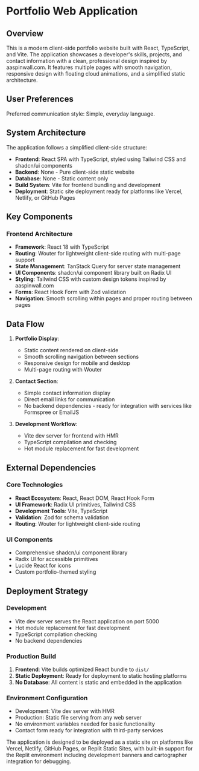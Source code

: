 # Portfolio Web Application

## Overview

This is a modern client-side portfolio website built with React, TypeScript, and Vite. The application showcases a developer's skills, projects, and contact information with a clean, professional design inspired by aaspinwall.com. It features multiple pages with smooth navigation, responsive design with floating cloud animations, and a simplified static architecture.

## User Preferences

Preferred communication style: Simple, everyday language.

## System Architecture

The application follows a simplified client-side structure:

- **Frontend**: React SPA with TypeScript, styled using Tailwind CSS and shadcn/ui components
- **Backend**: None - Pure client-side static website
- **Database**: None - Static content only
- **Build System**: Vite for frontend bundling and development
- **Deployment**: Static site deployment ready for platforms like Vercel, Netlify, or GitHub Pages

## Key Components

### Frontend Architecture
- **Framework**: React 18 with TypeScript
- **Routing**: Wouter for lightweight client-side routing with multi-page support
- **State Management**: TanStack Query for server state management
- **UI Components**: shadcn/ui component library built on Radix UI
- **Styling**: Tailwind CSS with custom design tokens inspired by aaspinwall.com
- **Forms**: React Hook Form with Zod validation
- **Navigation**: Smooth scrolling within pages and proper routing between pages

## Data Flow

1. **Portfolio Display**:
   - Static content rendered on client-side
   - Smooth scrolling navigation between sections
   - Responsive design for mobile and desktop
   - Multi-page routing with Wouter

2. **Contact Section**:
   - Simple contact information display
   - Direct email links for communication
   - No backend dependencies - ready for integration with services like Formspree or EmailJS

3. **Development Workflow**:
   - Vite dev server for frontend with HMR
   - TypeScript compilation and checking
   - Hot module replacement for fast development

## External Dependencies

### Core Technologies
- **React Ecosystem**: React, React DOM, React Hook Form
- **UI Framework**: Radix UI primitives, Tailwind CSS
- **Development Tools**: Vite, TypeScript
- **Validation**: Zod for schema validation
- **Routing**: Wouter for lightweight client-side routing

### UI Components
- Comprehensive shadcn/ui component library
- Radix UI for accessible primitives
- Lucide React for icons
- Custom portfolio-themed styling

## Deployment Strategy

### Development
- Vite dev server serves the React application on port 5000
- Hot module replacement for fast development
- TypeScript compilation checking
- No backend dependencies

### Production Build
1. **Frontend**: Vite builds optimized React bundle to `dist/`
2. **Static Deployment**: Ready for deployment to static hosting platforms
3. **No Database**: All content is static and embedded in the application

### Environment Configuration
- Development: Vite dev server with HMR
- Production: Static file serving from any web server
- No environment variables needed for basic functionality
- Contact form ready for integration with third-party services

The application is designed to be deployed as a static site on platforms like Vercel, Netlify, GitHub Pages, or Replit Static Sites, with built-in support for the Replit environment including development banners and cartographer integration for debugging.